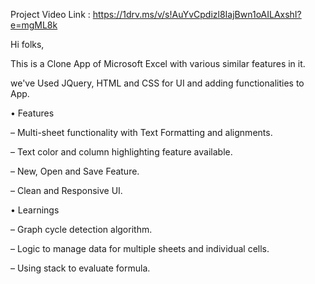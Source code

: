 Project Video Link : https://1drv.ms/v/s!AuYvCpdizl8IajBwn1oAILAxshI?e=mgML8k


Hi folks,

This is a Clone App of Microsoft Excel with various similar features in it.

we've Used JQuery, HTML and CSS for UI and adding functionalities to App.

• Features

– Multi-sheet functionality with Text Formatting and alignments.

– Text color and column highlighting feature available.

– New, Open and Save Feature.

– Clean and Responsive UI.

• Learnings

– Graph cycle detection algorithm.

– Logic to manage data for multiple sheets and individual cells.

– Using stack to evaluate formula.




